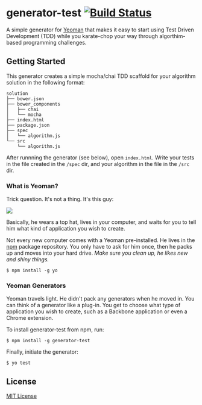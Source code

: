 # generator-test [![Build Status](https://secure.travis-ci.org/phillipalexander/generator-test.png?branch=master)](https://travis-ci.org/phillipalexander/generator-test)

A simple generator for [Yeoman](http://yeoman.io) that makes it easy to start using Test Driven Development (TDD) while you karate-chop your way through algorthim-based programming challenges.


## Getting Started

This generator creates a simple mocha/chai TDD scaffold for your algorithm solution in the following format:

```
solution
├── bower.json
├── bower_components
│   ├── chai
│   └── mocha
├── index.html
├── package.json
├── spec
│   └── algorithm.js
└── src
    └── algorithm.js
```

After runnning the generator (see below), open `index.html`. Write your tests in the file created in the `/spec` dir, and your algorithm in the file in the `/src` dir.

### What is Yeoman?

Trick question. It's not a thing. It's this guy:

![](http://i.imgur.com/JHaAlBJ.png)

Basically, he wears a top hat, lives in your computer, and waits for you to tell him what kind of application you wish to create.

Not every new computer comes with a Yeoman pre-installed. He lives in the [npm](https://npmjs.org) package repository. You only have to ask for him once, then he packs up and moves into your hard drive. *Make sure you clean up, he likes new and shiny things.*

```
$ npm install -g yo
```

### Yeoman Generators

Yeoman travels light. He didn't pack any generators when he moved in. You can think of a generator like a plug-in. You get to choose what type of application you wish to create, such as a Backbone application or even a Chrome extension.

To install generator-test from npm, run:

```
$ npm install -g generator-test
```

Finally, initiate the generator:

```
$ yo test
```


## License

[MIT License](http://en.wikipedia.org/wiki/MIT_License)
